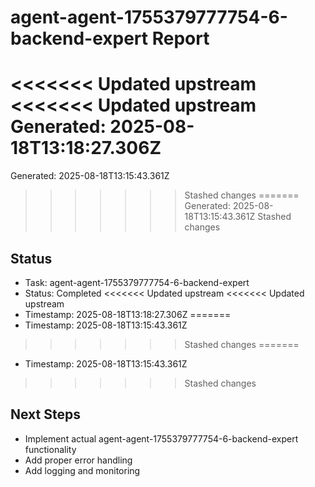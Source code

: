# agent-agent-1755379777754-6-backend-expert Report

<<<<<<< Updated upstream
<<<<<<< Updated upstream
Generated: 2025-08-18T13:18:27.306Z
=======
Generated: 2025-08-18T13:15:43.361Z
>>>>>>> Stashed changes
=======
Generated: 2025-08-18T13:15:43.361Z
>>>>>>> Stashed changes

## Status
- Task: agent-agent-1755379777754-6-backend-expert
- Status: Completed
<<<<<<< Updated upstream
<<<<<<< Updated upstream
- Timestamp: 2025-08-18T13:18:27.306Z
=======
- Timestamp: 2025-08-18T13:15:43.361Z
>>>>>>> Stashed changes
=======
- Timestamp: 2025-08-18T13:15:43.361Z
>>>>>>> Stashed changes

## Next Steps
- Implement actual agent-agent-1755379777754-6-backend-expert functionality
- Add proper error handling
- Add logging and monitoring
